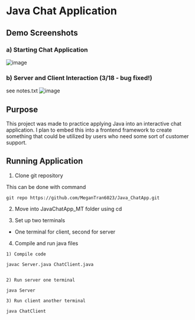 # Java Chat Application

## Demo Screenshots

### a) Starting Chat Application
![image](https://github.com/user-attachments/assets/8a9a3f7d-735e-46e2-94ec-7adbf15eca8a)

### b) Server and Client Interaction (3/18 - bug fixed!)
see notes.txt
![image](https://github.com/user-attachments/assets/d6898b7a-2fe5-4444-b6eb-6e2686d67d4e)

## Purpose
This project was made to practice applying Java into an interactive chat application. I plan to embed this into a frontend framework to create something that could be utilized by users who need some sort of customer support.

## Running Application

1) Clone git repository

This can be done with command

```
git repo https://github.com/MeganTran6023/Java_ChatApp.git
```

2) Move into JavaChatApp_MT folder using cd 

3) Set up two terminals

* One terminal for client, second for server

4) Compile and run java files

```
1) Compile code

javac Server.java ChatClient.java


2) Run server one terminal

java Server

3) Run client another terminal

java ChatClient

```
